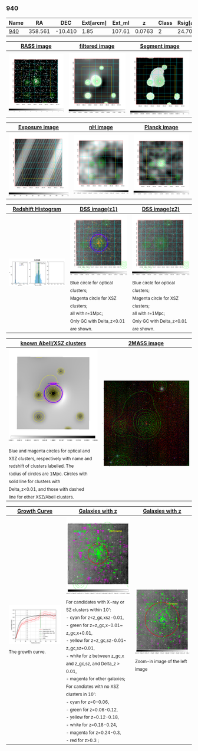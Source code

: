 <div STYLE="page-break-after: always;"></div>

### 940

|Name          |RA          |DEC      | Ext[arcm] | Ext_ml | z    | Class| Rsig[arcmin] | CRsig[c/s] | CR500[c/s] | R500[Mpc] |L500[erg/s]|F500[erg/s/cm^2]| M500[Msun]|Tx[keV]|beta|GC(XSZ,Delta_z<0.01)| GC(OPT,Delta_z<0.01)|GC|alias|
|--------------|------------|------------|---|---|-----------|--------|------|------|----|----|----|----|----|----|----|----|----|----|---|
|[940](script/940.md)     | 358.561       | -10.410       | 1.85    | 107.61   | 0.0763 | 2   | 24.700 |0.644 |0.592 |1.010 |1.607e+44 |1.125e-11 |3.151e+14 |4.452 |0.537 |Tar, |Wen, |Tar, |k184|

|[RASS image](../image/940/940_img.pdf)|[filtered image](../image/940/940_fil.pdf)|[Segment image](../image/940/940_seg.pdf)|
|-------------------|--------------------|-------------------|
| <img src="../image/940/940_img.png" width="300">  | <img src="../image/940/940_fil.png" width="300">   | <img src="../image/940/940_seg.png" width="300">  |

|[Exposure image](../image/940/940_mex.pdf)| [nH image](../image/940/940_nh.pdf)| [Planck image](../image/940/940_p.pdf)|
|-------------------|--------------------|-------------------|
|<img src="../image/940/940_mex.png" width="300">   | <img src="../image/940/940_nh.png" width="300">    | <img src="../image/940/940_p.png" width="300"> |

|[Redshift Histogram](../image/940/940_zg.pdf) | [DSS image(z1)](../image/940/940_dss_z1.pdf)      |  [DSS image(z2)](../image/940/940_dss_z2.pdf)    |
|-------------------|--------------------|-------------------|
|<img src="../image/940/940_zg.png" width="300"> |<img src="../image/940/940_dss_z1.png" width="300"> <sub><br>Blue circle for optical clusters; <br>Magenta circle for XSZ clusters; <br>all with r=1Mpc; <br>Only GC with Delta_z<0.01 are shown. </sub>| <img src="../image/940/940_dss_z2.png" width="300"><sub><br>Blue circle for optical clusters; <br>Magenta circle for XSZ clusters; <br>all with r=1Mpc; <br>Only GC with Delta_z<0.01 are shown. </sub> |

|[known Abell/XSZ clusters](../image/940/940_m.pdf) | [2MASS image](../image/940/940_2mass.pdf)      |
|-------------------|-------------------|
|<img src=../image/940/940_m.png width="300"> <sub><br>Blue and magenta circles for optical and <br>XSZ clusters, respectively with name and <br>redshift of clusters labelled. The <br>radius of circles are 1Mpc. Circles with <br>solid line for clusters with <br>Delta_z<0.01, and those with dashed <br>line for other XSZ/Abell clusters.        </sub>|<img src="../image/940/940_2mass.png" width="300">  |

|[Growth Curve](../image/940/940_gca_all.png) |[Galaxies with z](../image/940/940_opt_ned.pdf) |[Galaxies with z](../image/940/940_opt_ned_zoom.pdf) |
|-------------------|-------------------|-------------------|
| <img src="../image/940/940_gca_all.png" width="300"> <sub><br>The growth curve.</sub>| <img src=../image/940/940_opt_ned.png width="300"> <br><sub> For candidates with X-ray or SZ clusters within 10': <br> - cyan for z<z_gc,xsz-0.01, <br> - green for z=z_gc,x-0.01~ z_gc,x+0.01, <br> - yellow for z=z_gc,sz-0.01~ z_gc,sz+0.01, <br> - white for z between z_gc,x and z_gc,sz, and Delta_z > 0.01, <br> - magenta for other galaxies; <br>For candiates with no XSZ clusters in 10': <br> - cyan for z=0-0.06, <br> - green for z=0.06-0.12, <br> - yellow for z=0.12-0.18, <br> - white for z=0.18-0.24, <br> - magenta for z=0.24-0.3, <br> - red for z>0.3 ;  </sub>|<img src=../image/940/940_opt_ned_zoom.png width="300">  <br><sub> Zoom-in image of the left image</sub>|





